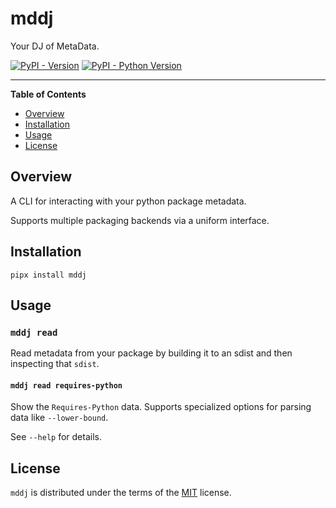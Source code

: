 # mddj

Your DJ of MetaData.

[![PyPI - Version](https://img.shields.io/pypi/v/mddj.svg)](https://pypi.org/project/mddj)
[![PyPI - Python Version](https://img.shields.io/pypi/pyversions/mddj.svg)](https://pypi.org/project/mddj)

-----

**Table of Contents**

- [Overview](#overview)
- [Installation](#installation)
- [Usage](#usage)
- [License](#license)

## Overview

A CLI for interacting with your python package metadata.

Supports multiple packaging backends via a uniform interface.

## Installation

```console
pipx install mddj
```

## Usage

### `mddj read`

Read metadata from your package by building it to an sdist and then inspecting
that `sdist`.

#### `mddj read requires-python`

Show the `Requires-Python` data. Supports specialized options for parsing data
like `--lower-bound`.

See `--help` for details.

## License

`mddj` is distributed under the terms of the [MIT](https://spdx.org/licenses/MIT.html) license.
